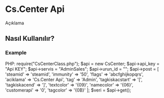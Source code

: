 Cs.Center Api
===========

Açıklama

Nasıl Kullanılır?
----------

### Example

PHP:
	require("CsCenterClass.php");
	$api = new CsCenter;
	$api->api_key = "Api KEY";
	$api->servis = "AdminSales";
	$api->urun_id = "";
	$api->post = [
	   'steamid' => 'steamid',
	   'immunity' => '50',
	   'flags' => 'abcfghijkopqrs',
	   'aciklama' => 'Cs.Center Api',
	   'tag' => 'Admin',
	   'tagkiskacstart' => '[',
	   'tagkiskacend' => ']',
	   'textcolor' => '{09}',
	   'namecolor' => '{06}',
	   'customerapi' => '0',
	   'tagcolor' => '{0B}'
	 ];
	$veri = $api->get();
